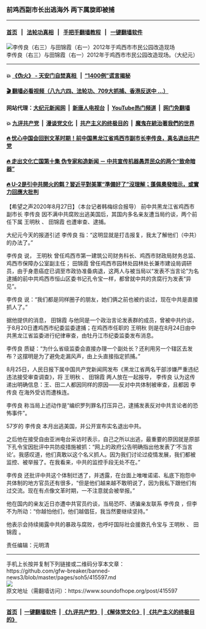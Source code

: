 ### 前鸡西副市长出逃海外 两下属旋即被捕
------------------------

#### [首页](https://github.com/gfw-breaker/banned-news3/blob/master/README.md) &nbsp;&nbsp;|&nbsp;&nbsp; [法轮功真相](https://github.com/begood0513/basic/blob/master/README.md)  &nbsp;&nbsp;|&nbsp;&nbsp; [手把手翻墙教程](https://github.com/gfw-breaker/guides/wiki)  &nbsp;&nbsp;|&nbsp;&nbsp; [一键翻墙软件](https://github.com/gfw-breaker/nogfw/blob/master/README.md)  



<div><img alt="李传良（右三）与田锦霞（右一）2012年于鸡西市市民公园改造现场" src="https://img.soundofhope.org/2020-08/1-1598512799339.jpg"/>
<br/><figcaption class="caption">
 李传良（右三）与田锦霞（右一）2012年于鸡西市市民公园改造现场。（大纪元）
</figcaption></div><hr/>

#### 💥 [《伪火》 - 天安门自焚真相 ](http://141.164.51.119:10000/videos/blog/weihuo.html)&nbsp; |&nbsp; [“1400例”谎言揭秘  ](http://141.164.51.119:10000/videos/blog/jiexi1400.html)

#### [ 🎬  翻墙必看视频（八九六四、法轮功、709大抓捕、香港反送中 ...）](https://github.com/gfw-breaker/links/blob/master/banned.md)

#### 网站代理：[大纪元新闻网](http://167.172.10.89:10080/gb/) &nbsp;|&nbsp; [新唐人电视台](http://167.172.10.89:8808/gb/)  &nbsp;|&nbsp; [YouTube热门频道](http://158.247.203.241/youtube.html) &nbsp;|&nbsp; [网门免翻墙](http://158.247.203.241:11000/show.aspx?name=ogHome)

#### 💥 [九评共产党](http://141.164.51.119:10000/videos/res/jiuping/)&nbsp; |&nbsp; [漫谈党文化](http://141.164.51.119:10000/videos/res/mtdwh/)&nbsp; |&nbsp; [共产主义的终极目的](http://141.164.51.119:10000/videos/res/zjmd/)&nbsp; |&nbsp; [魔鬼在統治著我們的世界](http://141.164.51.119:10000/videos/res/TheSpecter/)  

#### [ 🔥  忧心中国会回到文革时期！前中国黑龙江省鸡西市副市长李传良，真名退出共产党](http://141.164.51.119:10000/videos/news/quit01.html)

#### [ 🔥  走出文化亡国第十集 伪专家和造新闻 － 中共宣传机器愚弄民众的两个“致命暗器”](http://141.164.51.119:10000/videos/news/../res/zcwhwg/index.html)

#### [ 🔥  U-2是引中共開火的餌？習近平對美軍“準備好了”沒理解；蓬佩奧發暗示，或實力回應大批判](http://141.164.51.119:10000/videos/news/wenzhao01.html)

<div><div class="Content__Wrapper sc-1bvya0-0 grZQxZ">
 <p class="meta-top">
  <span class="meta">
   【希望之声2020年8月27日】（本台记者韩梅综合报导）
  </span>
  前中共黑龙江省鸡西市副市长
  <ok href="/term/355471">
   李传良
  </ok>
  因不满中共腐败出逃美国后，其国内多名亲友遭当局约谈，两个前任下属
  <ok href="/term/361270">
   王明秋
  </ok>
  、
  <ok href="/term/361273">
   田锦霞
  </ok>
  也遭审查、逮捕。
 </p>
 <p>
  大纪元今天的报道引述
  <ok href="/term/355471">
   李传良
  </ok>
  指：“这明显就是打击报复，我太了解他们（中共）的办法了。”
 </p>
 <div class="AD_Embed__Wrap-sc-1xslmin-0 igMuqX module desktop">
  <div>
  </div>
 </div>
 <p>
  <ok href="/term/355471">
   李传良
  </ok>
  说，
  <ok href="/term/361270">
   王明秋
  </ok>
  曾任鸡西市第一建筑公司财务科长、鸡西市财政局财务总监、鸡西市保障办公室副主任；
  <ok href="/term/361273">
   田锦霞
  </ok>
  曾任鸡西市园林处园林处长兼市建设局调研员，由于身患癌症已调至市政协准备病退，这两人与被当局以“发表不当言论”为名逮捕的前中共鸡西市恒山区委书记孔令宝一样，都曾就中共的贪腐行为发表“异见”。
 </p>
 <p>
  <ok href="/term/355471">
   李传良
  </ok>
  说：“我们都是同样圈子的朋友，她们俩之前也被约谈过，现在中共是直接抓人了。”
 </p>
 <p>
  据他提供的消息，
  <ok href="/term/361273">
   田锦霞
  </ok>
  与他同是一个政治言论发表群的成员，曾被中共约谈，于8月20日遭鸡西市纪委监委逮捕；在鸡西市任职的
  <ok href="/term/361270">
   王明秋
  </ok>
  则是在8月24日由中共黑龙江省监委进行纪律审查，由牡丹江市纪委监委发布消息。
 </p>
 <p>
  <ok href="/term/355471">
   李传良
  </ok>
  质疑：“为什么省级监委会直接办理一个副处长？还利用另一个辖区去发布？这摆明是为了避免走漏风声，由上头直接指定抓捕。”
 </p>
 <p>
  8月25日，人民日报下属中国共产党新闻网发布《黑龙江省两名干部涉嫌严重违纪违法接受审查调查》，将
  <ok href="/term/361270">
   王明秋
  </ok>
  、
  <ok href="/term/361273">
   田锦霞
  </ok>
  两人放在一起报导，
  <ok href="/term/355471">
   李传良
  </ok>
  认为这传递出明确信息：王、田二人都因同样的原因——反对中共体制被审查，且都因
  <ok href="/term/355471">
   李传良
  </ok>
  在海外受访而遭株连。
 </p>
 <p>
  <ok href="/term/355471">
   李传良
  </ok>
  称当局上述动作是“编织罗列罪名打压异己，逮捕发表反对中共言论者的恐怖事件”。
 </p>
 <p>
  57岁的
  <ok href="/term/355471">
   李传良
  </ok>
  本月出逃美国，并公开宣布实名退出中共。
 </p>
 <p>
  之后他在接受自由亚洲电台采访时表示，自己之所以出逃，最重要的原因就是原部下孔令宝因批评中共防疫措施被抓：“网上的政府公告明确指出他发表了‘不当言论’。我感叹道，他们真敢以这个名义抓人。因为我们讨论过疫情发展，我们都被监控、被举报了。在我看来，中共的监控手段无处不在。”
 </p>
 <p>
  <ok href="/term/355471">
   李传良
  </ok>
  还批评中共这个体制烂透了，并透露，在台面上唯唯诺诺、私底下抱怨中共体制的地方官员还有很多，“但是他们越来越不敢明说了，因为我私下跟他们有过交流。现在有点像文革时期，一不注意就会被举报。”
 </p>
 <p>
  他在国内的亲友近日亦遭中共官员约谈，当局恐吓、诱骗亲友联系
  <ok href="/term/355471">
   李传良
  </ok>
  ，但李不为所动：“你越怕他们，他们越倡狂，我当然要继续坚持。”
 </p>
 <p>
  他表示会持续揭露中共的暴政与腐败，也呼吁国际社会援救孔令宝与
  <ok href="/term/361270">
   王明秋
  </ok>
  、
  <ok href="/term/361273">
   田锦霞
  </ok>
  。
 </p>
 <p class="meta-btm">
  责任编辑：元明清
 </p>
</div>
</div>
<hr/>
手机上长按并复制下列链接或二维码分享本文章：<br/>
https://github.com/gfw-breaker/banned-news3/blob/master/pages/soh5/415597.md <br/>
<a href='https://github.com/gfw-breaker/banned-news3/blob/master/pages/soh5/415597.md'><img src='https://github.com/gfw-breaker/banned-news3/blob/master/pages/soh5/415597.md.png'/></a> <br/>
原文地址（需翻墙访问）：https://www.soundofhope.org/post/415597


------------------------
#### [首页](https://github.com/gfw-breaker/banned-news3/blob/master/README.md) &nbsp;|&nbsp; [一键翻墙软件](https://github.com/gfw-breaker/nogfw/blob/master/README.md) &nbsp;| [《九评共产党》](https://github.com/gfw-breaker/9ping.md/blob/master/README.md#九评之一评共产党是什么) | [《解体党文化》](https://github.com/gfw-breaker/jtdwh.md/blob/master/README.md) | [《共产主义的终极目的》](https://github.com/gfw-breaker/gczydzjmd.md/blob/master/README.md)


<img src='http://gfw-breaker.win/banned-news3/pages/soh5/415597.md' width='0px' height='0px'/>